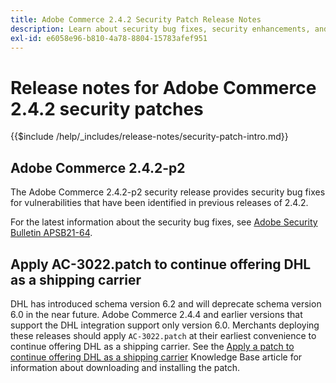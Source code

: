 ```yaml
---
title: Adobe Commerce 2.4.2 Security Patch Release Notes
description: Learn about security bug fixes, security enhancements, and other security related updates included in the security patch releases for Adobe Commerce version 2.4.2.
exl-id: e6058e96-b810-4a78-8804-15783afef951
---
```


# Release notes for Adobe Commerce 2.4.2 security patches

{{$include /help/_includes/release-notes/security-patch-intro.md}}

## Adobe Commerce 2.4.2-p2

The Adobe Commerce 2.4.2-p2 security release provides security bug fixes for vulnerabilities that have been identified in previous releases of 2.4.2.

For the latest information about the security bug fixes, see [Adobe Security Bulletin APSB21-64](https://helpx.adobe.com/security/products/magento/apsb21-64.html).

## Apply AC-3022.patch to continue offering DHL as a shipping carrier

DHL has introduced schema version 6.2 and will deprecate schema version 6.0 in the near future. Adobe Commerce 2.4.4 and earlier versions that support the DHL integration support only version 6.0. Merchants deploying these releases should apply `AC-3022.patch` at their earliest convenience to continue offering DHL as a shipping carrier. See the [Apply a patch to continue offering DHL as a shipping carrier](https://support.magento.com/hc/en-us/articles/7707818131597-Apply-a-patch-to-continue-offering-DHL-as-shipping-carrier) Knowledge Base article for information about downloading and installing the patch.

<!-- Last updated from includes: 2025-05-28 17:01:56 -->
